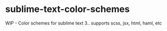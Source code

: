 # sublime-text-color-schemes
WIP - Color schemes for sublime text 3.. supports scss, jsx, html, haml, etc
